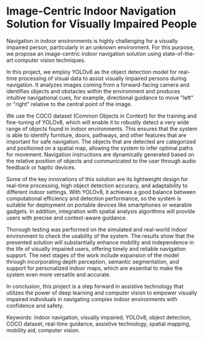 
# Image-Centric Indoor Navigation Solution for Visually Impaired People

Navigation in indoor environments is highly challenging for a visually impaired person, 
particularly in an unknown environment.
For this purpose, we propose an image-centric indoor navigation solution using state-of-the-art computer vision techniques. 

In this project, we employ YOLOv8 as the object detection model for real-time processing of visual data to assist visually impaired persons during navigation. It analyzes images coming from a forward-facing camera and identifies objects and obstacles within the environment and produces intuitive navigational cues, for example, directional guidance to move "left" or "right" relative to the central point of the image. 

We use the COCO dataset (Common Objects in Context) for the training and fine-tuning of 
YOLOv8, which will enable it to robustly detect a very wide range of objects found in indoor 
environments. This ensures that the system is able to identify furniture, doors, pathways, and 
other features that are important for safe navigation. The objects that are detected are 
categorized and positioned on a spatial map, allowing the system to infer optimal paths for 
movement. Navigation instructions are dynamically generated based on the relative position of 
objects and communicated to the user through audio feedback or haptic devices. 


Some of the key innovations of this solution are its lightweight design for real-time processing, 
high object detection accuracy, and adaptability to different indoor settings. With YOLOv8, it 
achieves a good balance between computational efficiency and detection performance, so the 
system is suitable for deployment on portable devices like smartphones or wearable gadgets. 
In addition, integration with spatial analysis algorithms will provide users with precise and 
context-aware guidance. 

Thorough testing was performed on the simulated and real-world indoor environment to check 
the usability of the system. The results show that the presented solution will substantially 
enhance mobility and independence in the life of visually impaired users, offering timely and 
reliable navigation support. The next stages of the work include expansion of the model through 
incorporating depth perception, semantic segmentation, and support for personalized indoor 
maps, which are essential to make the system even more versatile and accurate. 

In conclusion, this project is a step forward in assistive technology that utilizes the power of 
deep learning and computer vision to empower visually impaired individuals in navigating 
complex indoor environments with confidence and safety. 

Keywords: Indoor navigation, visually impaired, YOLOv8, object detection, COCO dataset, 
real-time guidance, assistive technology, spatial mapping, mobility aid, computer vision.


